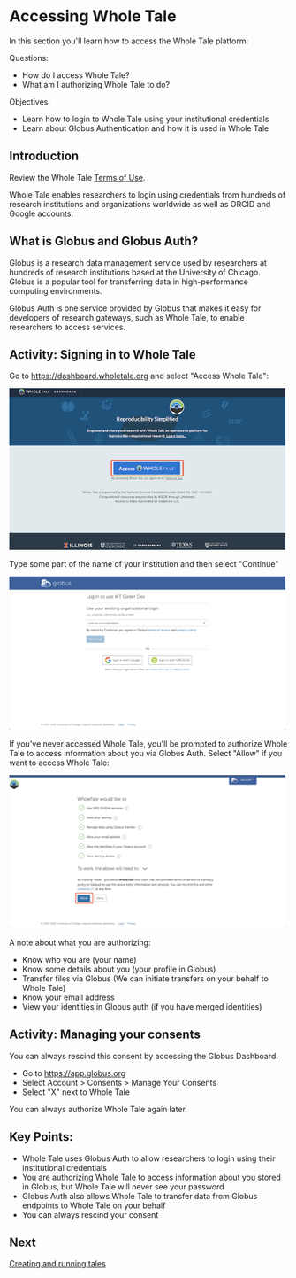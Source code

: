 # Accessing Whole Tale

In this section you'll learn how to access the Whole Tale platform:

Questions:
* How do I access Whole Tale?
* What am I authorizing Whole Tale to do?

Objectives:
* Learn how to login to Whole Tale using your institutional credentials
* Learn about  Globus Authentication and how it is used in Whole Tale

## Introduction

Review the Whole Tale [Terms of Use](https://wholetale.readthedocs.io/en/stable/tos/).

Whole Tale enables researchers to login using credentials from hundreds of research institutions and organizations worldwide as well as ORCID and Google accounts. 

## What is Globus and Globus Auth?

Globus is a research data management service used by researchers at hundreds of research institutions based at the University of Chicago. Globus is a popular tool for transferring data in high-performance computing environments.

Globus Auth is one service provided by Globus that makes it easy for developers of research gateways, such as Whole Tale, to enable researchers to access services.

## Activity: Signing in to Whole Tale

Go to https://dashboard.wholetale.org and select "Access Whole Tale":

<img src="images/sign-in/landing_page.png" width=500>

Type some part of the name of your institution and then select "Continue"

<img src="images/sign-in/organization_selection.png" width=500>

If you've never accessed Whole Tale, you'll be prompted to authorize Whole Tale to access information about you via Globus Auth. Select "Allow" if you want to access Whole Tale:

<img src="images/sign-in/consent.png" width=500>

A note about what you are authorizing:
* Know who you are (your name)
* Know some details about you (your profile in Globus)
* Transfer files via Globus (We can initiate transfers on your behalf to Whole Tale)
* Know your email address 
* View your identities in Globus auth (if you have merged identities)

## Activity: Managing your consents

You can always rescind this consent by accessing the Globus Dashboard.
* Go to https://app.globus.org
* Select Account > Consents > Manage Your Consents
* Select "X" next to Whole Tale

You can always authorize Whole Tale again later.


## Key Points:
* Whole Tale uses Globus Auth to allow researchers to login using their institutional credentials
* You are authorizing Whole Tale to access information about you stored in Globus, but Whole Tale will never see your password
* Globus Auth also allows Whole Tale to transfer data from Globus endpoints to Whole Tale on your behalf
* You can always rescind your consent


## Next

[Creating and running tales](3-create-tale.md)
